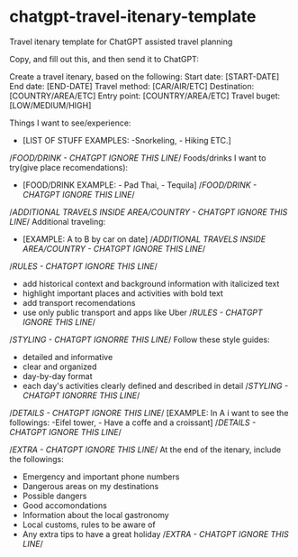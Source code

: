 # chatgpt-travel-itenary-template
Travel itenary template for ChatGPT assisted travel planning

Copy, and fill out this, and then send it to ChatGPT:

Create a travel itenary, based on the following:
Start date: [START-DATE]
End date: [END-DATE]
Travel method: [CAR/AIR/ETC]
Destination: [COUNTRY/AREA/ETC]
Entry point: [COUNTRY/AREA/ETC]
Travel buget: [LOW/MEDIUM/HIGH]

Things I want to see/experience: 
- [LIST OF STUFF EXAMPLES: -Snorkeling, - Hiking ETC.]

/*FOOD/DRINK - CHATGPT IGNORE THIS LINE*/
Foods/drinks I want to try(give place recomendations):
- [FOOD/DRINK EXAMPLE: - Pad Thai, - Tequila]
/*FOOD/DRINK  - CHATGPT IGNORE THIS LINE*/

/*ADDITIONAL TRAVELS INSIDE AREA/COUNTRY - CHATGPT IGNORE THIS LINE*/
Additional traveling:
- [EXAMPLE: A to B by car on date]
/*ADDITIONAL TRAVELS INSIDE AREA/COUNTRY - CHATGPT IGNORE THIS LINE*/

/*RULES - CHATGPT IGNORE THIS LINE*/
- add historical context and background information with italicized text
- highlight important places and activities with bold text
- add transport recomendations
- use only public transport and apps like Uber
/*RULES - CHATGPT IGNORE THIS LINE*/

/*STYLING - CHATGPT IGNORRE THIS LINE*/
Follow these style guides:
- detailed and informative
- clear and organized
- day-by-day format
- each day's activities clearly defined and described in detail
/*STYLING - CHATGPT IGNORRE THIS LINE*/

/*DETAILS - CHATGPT IGNORE THIS LINE*/
[EXAMPLE: In A i want to see the followings: -Eifel tower, - Have a coffe and a croissant]
/*DETAILS - CHATGPT IGNORE THIS LINE*/

/*EXTRA - CHATGPT IGNORE THIS LINE*/
At the end of the itenary, include the followings:
- Emergency and important phone numbers
- Dangerous areas on my destinations
- Possible dangers
- Good accomondations
- Information about the local gastronomy
- Local customs, rules to be aware of
- Any extra tips to have a great holiday
/*EXTRA - CHATGPT IGNORE THIS LINE*/

